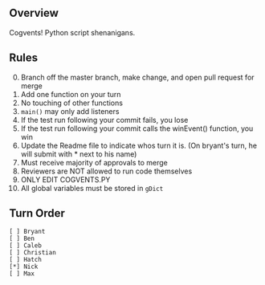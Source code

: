 ## Overview
Cogvents! Python script shenanigans.

## Rules
0.  Branch off the master branch, make change, and open pull request for merge
1.  Add one function on your turn
2.  No touching of other functions
3.  `main()` may only add listeners
4.  If the test run following your commit fails, you lose
5.  If the test run following your commit calls the winEvent() function, you win
6.  Update the Readme file to indicate whos turn it is. (On bryant's turn, he will submit with * next to his name)
7.  Must receive majority of approvals to merge
8.  Reviewers are NOT allowed to run code themselves
9.  ONLY EDIT COGVENTS.PY
10. All global variables must be stored in `gDict`

## Turn Order
`[ ] Bryant`  
`[ ] Ben`  
`[ ] Caleb`  
`[ ] Christian`  
`[ ] Hatch`  
`[*] Nick`  
`[ ] Max`  

